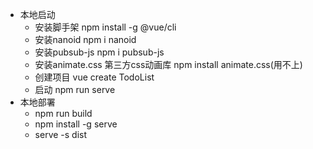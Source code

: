 - 本地启动
  - 安装脚手架 npm install -g @vue/cli
  - 安装nanoid npm i nanoid
  - 安装pubsub-js npm i pubsub-js
  - 安装animate.css 第三方css动画库 npm install animate.css(用不上)
  - 创建项目 vue create TodoList
  - 启动 npm run serve
- 本地部署
  - npm run build
  - npm install -g serve
  - serve -s dist